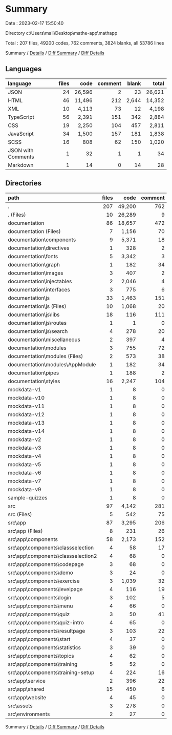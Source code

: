 # Summary

Date : 2023-02-17 15:50:40

Directory c:\\Users\\mail\\Desktop\\mathe-app\\mathapp

Total : 207 files, 49200 codes, 762 comments, 3824 blanks, all 53786 lines

Summary / [Details](details.md) / [Diff Summary](diff.md) / [Diff Details](diff-details.md)

## Languages

| language           | files |   code | comment | blank |  total |
| :----------------- | ----: | -----: | ------: | ----: | -----: |
| JSON               |    24 | 26,596 |       2 |    23 | 26,621 |
| HTML               |    46 | 11,496 |     212 | 2,644 | 14,352 |
| XML                |    10 |  4,113 |      73 |    12 |  4,198 |
| TypeScript         |    56 |  2,391 |     151 |   342 |  2,884 |
| CSS                |    19 |  2,250 |     104 |   457 |  2,811 |
| JavaScript         |    34 |  1,500 |     157 |   181 |  1,838 |
| SCSS               |    16 |    808 |      62 |   150 |  1,020 |
| JSON with Comments |     1 |     32 |       1 |     1 |     34 |
| Markdown           |     1 |     14 |       0 |    14 |     28 |

## Directories

| path                                  | files |   code | comment | blank |  total |
| :------------------------------------ | ----: | -----: | ------: | ----: | -----: |
| .                                     |   207 | 49,200 |     762 | 3,824 | 53,786 |
| . (Files)                             |    10 | 26,289 |       9 |    22 | 26,320 |
| documentation                         |    86 | 18,657 |     472 | 3,255 | 22,384 |
| documentation (Files)                 |     7 |  1,156 |      70 |   260 |  1,486 |
| documentation\\components             |     9 |  5,371 |      18 | 1,356 |  6,745 |
| documentation\\directives             |     1 |    328 |       2 |    84 |    414 |
| documentation\\fonts                  |     5 |  3,342 |       3 |     5 |  3,350 |
| documentation\\graph                  |     1 |    182 |      34 |     1 |    217 |
| documentation\\images                 |     3 |    407 |       2 |     5 |    414 |
| documentation\\injectables            |     2 |  2,046 |       4 |   406 |  2,456 |
| documentation\\interfaces             |     3 |    775 |       6 |   238 |  1,019 |
| documentation\\js                     |    33 |  1,463 |     151 |   179 |  1,793 |
| documentation\\js (Files)             |    10 |  1,068 |      20 |   118 |  1,206 |
| documentation\\js\\libs               |    18 |    116 |     111 |     9 |    236 |
| documentation\\js\\routes             |     1 |      1 |       0 |     1 |      2 |
| documentation\\js\\search             |     4 |    278 |      20 |    51 |    349 |
| documentation\\miscellaneous          |     2 |    397 |       4 |    98 |    499 |
| documentation\\modules                |     3 |    755 |      72 |   107 |    934 |
| documentation\\modules (Files)        |     2 |    573 |      38 |   106 |    717 |
| documentation\\modules\\AppModule     |     1 |    182 |      34 |     1 |    217 |
| documentation\\pipes                  |     1 |    188 |       2 |    61 |    251 |
| documentation\\styles                 |    16 |  2,247 |     104 |   455 |  2,806 |
| mockdata-v1                           |     1 |      8 |       0 |     0 |      8 |
| mockdata-v10                          |     1 |      8 |       0 |     0 |      8 |
| mockdata-v11                          |     1 |      8 |       0 |     0 |      8 |
| mockdata-v12                          |     1 |      8 |       0 |     0 |      8 |
| mockdata-v13                          |     1 |      8 |       0 |     0 |      8 |
| mockdata-v14                          |     1 |      8 |       0 |     0 |      8 |
| mockdata-v2                           |     1 |      8 |       0 |     0 |      8 |
| mockdata-v3                           |     1 |      8 |       0 |     0 |      8 |
| mockdata-v4                           |     1 |      8 |       0 |     0 |      8 |
| mockdata-v5                           |     1 |      8 |       0 |     0 |      8 |
| mockdata-v6                           |     1 |      8 |       0 |     0 |      8 |
| mockdata-v7                           |     1 |      8 |       0 |     0 |      8 |
| mockdata-v9                           |     1 |      8 |       0 |     0 |      8 |
| sample-quizzes                        |     1 |      8 |       0 |     0 |      8 |
| src                                   |    97 |  4,142 |     281 |   547 |  4,970 |
| src (Files)                           |     5 |    542 |      75 |   109 |    726 |
| src\\app                              |    87 |  3,295 |     206 |   418 |  3,919 |
| src\\app (Files)                      |     8 |    231 |      26 |    30 |    287 |
| src\\app\\components                  |    58 |  2,173 |     152 |   271 |  2,596 |
| src\\app\\components\\classselection  |     4 |     58 |      17 |    11 |     86 |
| src\\app\\components\\classselection2 |     4 |     68 |       0 |    13 |     81 |
| src\\app\\components\\codepage        |     3 |     68 |       0 |     8 |     76 |
| src\\app\\components\\demo            |     3 |     24 |       0 |     4 |     28 |
| src\\app\\components\\exercise        |     3 |  1,039 |      32 |    92 |  1,163 |
| src\\app\\components\\levelpage       |     4 |    116 |      19 |    13 |    148 |
| src\\app\\components\\login           |     3 |    102 |       5 |    14 |    121 |
| src\\app\\components\\menu            |     4 |     66 |       0 |     9 |     75 |
| src\\app\\components\\quiz            |     3 |     50 |      41 |    10 |    101 |
| src\\app\\components\\quiz-intro      |     4 |     65 |       0 |    15 |     80 |
| src\\app\\components\\resultpage      |     3 |    103 |      22 |    14 |    139 |
| src\\app\\components\\start           |     4 |     37 |       0 |    11 |     48 |
| src\\app\\components\\statistics      |     3 |     39 |       0 |     6 |     45 |
| src\\app\\components\\topics          |     4 |     62 |       0 |    11 |     73 |
| src\\app\\components\\training        |     5 |     52 |       0 |    16 |     68 |
| src\\app\\components\\training-setup  |     4 |    224 |      16 |    24 |    264 |
| src\\app\\service                     |     2 |    396 |      22 |    37 |    455 |
| src\\app\\shared                      |    15 |    450 |       6 |    68 |    524 |
| src\\app\\website                     |     4 |     45 |       0 |    12 |     57 |
| src\\assets                           |     3 |    278 |       0 |    18 |    296 |
| src\\environments                     |     2 |     27 |       0 |     2 |     29 |

Summary / [Details](details.md) / [Diff Summary](diff.md) / [Diff Details](diff-details.md)

